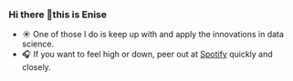 ### Hi there 👋this is Enise
* :sunny: One of those I do is keep up with and apply the innovations in data science.
* :headphones: If you want to feel high or down, peer out at [Spotify](https://open.spotify.com/playlist/1PUGXX6bOCGHDoJN7XpSbQ?si=81bbb57f68014729) quickly and closely.

<!--
**zengin-enise/zengin-enise** is a ✨ _special_ ✨ repository because its `README.md` (this file) appears on your GitHub profile.

Here are some ideas to get you started:

- 🔭 I’m currently working on ...
- 🌱 I’m currently learning ...
- 👯 I’m looking to collaborate on ...
- 🤔 I’m looking for help with ...
- 💬 Ask me about ...
- 📫 How to reach me: ...
- 😄 Pronouns: ...
- ⚡ Fun fact: ...
-->
